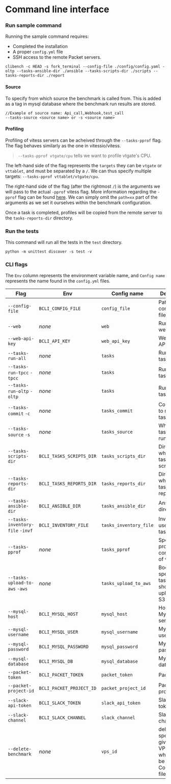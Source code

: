 # Command line interface

### Run sample command

Running the sample command requires:
- Completed the installation
- A proper `config.yml` file
- SSH access to the remote Packet servers.

```shell
clibench -c HEAD -s fork_terminal --config-file ./config/config.yaml -oltp --tasks-ansible-dir ./ansible --tasks-scripts-dir ./scripts --tasks-reports-dir ./report
```


#### Source
To specify from which source the benchmark is called from. This is
added as a tag in mysql database where the benchmark run results are stored.

```
//Example of source name: Api_call,Webhook,test_call
--tasks-source <source name> or -s <source name>
```

#### Profiling

Profiling of vitess servers can be acheived through the `--tasks-pprof` flag.
The flag behaves similarly as the one in vitessio/vitess.

> `--tasks-pprof vtgate/cpu` tells we want to profile vtgate's CPU.

The left-hand side of the flag represents the `targets` they can be `vtgate` or `vttablet`, and must be separated by a `/`.
We can thus specify multiple targets: `--tasks-pprof vttablet/vtgate/cpu`.

The right-hand side of the flag (after the rightmost `/`) is the arguments we will pass to the actual `-pprof` vitess flag. More information regarding the `-pprof` flag can be found [here](https://github.com/vitessio/vitess/blob/master/go/vt/servenv/pprof.go).
We can simply omit the `path=xx` part of the arguments as we set it ourselves within the benchmark configuration.

Once a task is completed, profiles will be copied from the remote server to the `tasks-reports-dir` directory.


### Run the tests

This command will run all the tests in the `test` directory.

```shell
python -m unittest discover -s test -v
```

### CLI flags
The `Env` column represents the environment variable name, and `Config name` represents the name found in the `config.yml` files.

| Flag | Env | Config name | Description |
| ---- | ----------- | ------- | ------- |
| `--config-file`   | `BCLI_CONFIG_FILE` | `config_file` | Path to configuration file |
| `--web`   | _none_  | `web` | Runs the web server  |
| `--web-api-key`   | `BCLI_API_KEY` | `web_api_key` | Web server API key |
| `--tasks-run-all`   |  _none_ | `tasks` | Run all the tasks  |
| `--tasks-run-tpcc` `-tpcc`  | _none_ | `tasks`  |  Run TPCC task |
| `--tasks-run-oltp` `-oltp`  | _none_ | `tasks` | Run OLTP task |
| `--tasks-commit` `-c`   | _none_ | `tasks_commit` | Commit used to run the task(s)  |
| `--tasks-source` `-s`  | _none_ | `tasks_source` | Where is the task being run |
| `--tasks-scripts-dir`   | `BCLI_TASKS_SCRIPTS_DIR` | `tasks_scripts_dir` |  Directory where the task(s)'s scripts are  |
| `--tasks-reports-dir`   | `BCLI_TASKS_REPORTS_DIR` | `tasks_reports_dir` | Directory where the task(s)'s reports are  |
| `--tasks-ansible-dir`   | `BCLI_ANSIBLE_DIR` | `tasks_ansible_dir` | Ansible's directory  |
| `--tasks-inventory-file` `-invf`   | `BCLI_INVENTORY_FILE` | `tasks_inventory_file` | Inventory file used for the task(s)  |
| `--tasks-pprof`   | _none_ | `tasks_pprof` | Specify the profile configuration of vitess |
| `--tasks-upload-to-aws` `-aws`  | _none_ | `tasks_upload_to_aws` | Boolean specifying if tasks reports should be uploaded to S3 |
| `--mysql-host`   | `BCLI_MYSQL_HOST` | `mysql_host` | Host of MySQL server |
| `--mysql-username`   | `BCLI_MYSQL_USER` | `mysql_username` | MySQL username  |
| `--mysql-password`   | `BCLI_MYSQL_PASSWORD` | `mysql_password` | MySQL password |
| `--mysql-database`   | `BCLI_MYSQL_DB` | `mysql_database` |  MySQL database |
| `--packet-token`   | `BCLI_PACKET_TOKEN` | `packet_token` |  Packet token |
| `--packet-project-id`   | `BCLI_PACKET_PROJECT_ID` | `packet_project_id` |  Packet project ID |
| `--slack-api-token`   | `BCLI_SLACK_TOKEN` | `slack_api_token` | Slack API token |
| `--slack-channel`   | `BCLI_SLACK_CHANNEL` | `slack_channel` | Slack channel |
| `--delete-benchmark`   | _none_ | `vps_id` | deletes a specific VPS given the VPS ID which can be found in Config-lock file |
